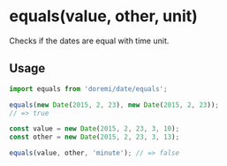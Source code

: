 # equals(value, other, unit)

Checks if the dates are equal with time unit.

## Usage

```js
import equals from 'doremi/date/equals';

equals(new Date(2015, 2, 23), new Date(2015, 2, 23));
// => true

const value = new Date(2015, 2, 23, 3, 10);
const other = new Date(2015, 2, 23, 3, 13);

equals(value, other, 'minute'); // => false
```

